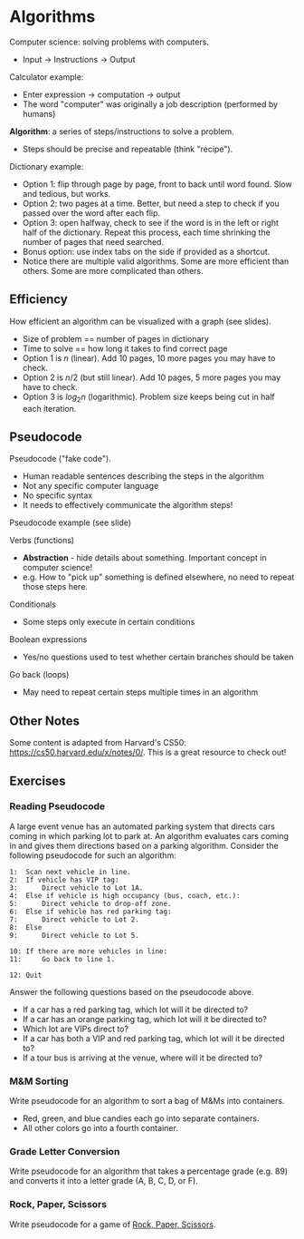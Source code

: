 # Algorithms

Computer science: solving problems with computers.

- Input -> Instructions -> Output

Calculator example:

- Enter expression -> computation -> output
- The word "computer" was originally a job description (performed by humans)

**Algorithm**: a series of steps/instructions to solve a problem.

- Steps should be precise and repeatable (think "recipe").

Dictionary example:

- Option 1: flip through page by page, front to back until word found. Slow and tedious, but works.
- Option 2: two pages at a time. Better, but need a step to check if you passed over the word after each flip.
- Option 3: open halfway, check to see if the word is in the left or right half of the dictionary. Repeat this process, each time shrinking the number of pages that need searched.
- Bonus option: use index tabs on the side if provided as a shortcut.
- Notice there are multiple valid algorithms. Some are more efficient than others. Some are more complicated than others.

## Efficiency

How efficient an algorithm can be visualized with a graph (see slides).

- Size of problem == number of pages in dictionary
- Time to solve == how long it takes to find correct page
- Option 1 is $n$ (linear). Add 10 pages, 10 more pages you may have to check.
- Option 2 is $n/2$ (but still linear). Add 10 pages, 5 more pages you may have to check.
- Option 3 is $log_2n$ (logarithmic). Problem size keeps being cut in half each iteration.

## Pseudocode

Pseudocode ("fake code").

- Human readable sentences describing the steps in the algorithm
- Not any specific computer language
- No specific syntax
- It needs to effectively communicate the algorithm steps!

Pseudocode example (see slide)

Verbs (functions)

- **Abstraction** - hide details about something. Important concept in computer science!
- e.g. How to "pick up" something is defined elsewhere, no need to repeat those steps here.

Conditionals

- Some steps only execute in certain conditions

Boolean expressions

- Yes/no questions used to test whether certain branches should be taken

Go back (loops)

- May need to repeat certain steps multiple times in an algorithm

## Other Notes

Some content is adapted from Harvard's CS50: https://cs50.harvard.edu/x/notes/0/. This is a great resource to check out!

## Exercises

### Reading Pseudocode

A large event venue has an automated parking system that directs cars coming in which parking lot to park at. An algorithm evaluates cars coming in and gives them directions based on a parking algorithm. Consider the following pseudocode for such an algorithm:

```
1:  Scan next vehicle in line.
2:  If vehicle has VIP tag:
3:      Direct vehicle to Lot 1A.
4:  Else if vehicle is high occupancy (bus, coach, etc.):
5:      Direct vehicle to drop-off zone.
6:  Else if vehicle has red parking tag:
7:      Direct vehicle to Lot 2.
8:  Else
9:      Direct vehicle to Lot 5.

10: If there are more vehicles in line:
11:     Go back to line 1.

12: Quit
```

Answer the following questions based on the pseudocode above.

- If a car has a red parking tag, which lot will it be directed to?
- If a car has an orange parking tag, which lot will it be directed to?
- Which lot are VIPs direct to?
- If a car has both a VIP and red parking tag, which lot will it be directed to?
- If a tour bus is arriving at the venue, where will it be directed to?

### M&M Sorting

Write pseudocode for an algorithm to sort a bag of M&Ms into containers.

- Red, green, and blue candies each go into separate containers.
- All other colors go into a fourth container.

### Grade Letter Conversion

Write pseudocode for an algorithm that takes a percentage grade (e.g. 89) and converts it into a letter grade (A, B, C, D, or F).

### Rock, Paper, Scissors

Write pseudocode for a game of [Rock, Paper, Scissors](https://en.wikipedia.org/wiki/Rock_paper_scissors).
